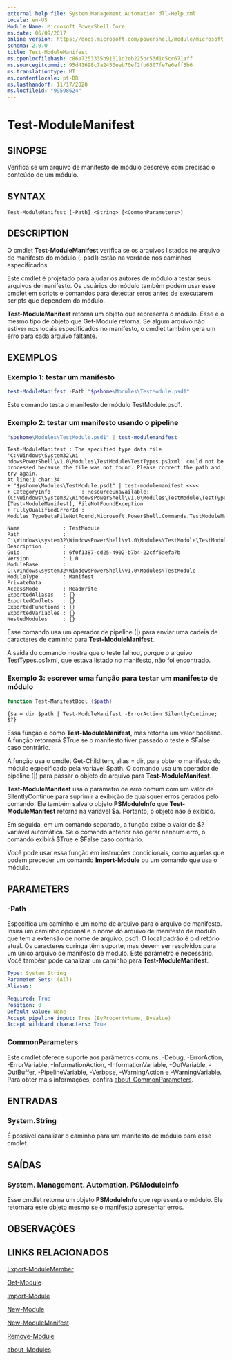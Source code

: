 ```yaml
---
external help file: System.Management.Automation.dll-Help.xml
Locale: en-US
Module Name: Microsoft.PowerShell.Core
ms.date: 06/09/2017
online version: https://docs.microsoft.com/powershell/module/microsoft.powershell.core/test-modulemanifest?view=powershell-7.2&WT.mc_id=ps-gethelp
schema: 2.0.0
title: Test-ModuleManifest
ms.openlocfilehash: c86a7253335b91011d2eb225bc53d1c5cc671aff
ms.sourcegitcommit: 95d41698c7a2450eeb70ef2fb6507fe7e6eff3b6
ms.translationtype: MT
ms.contentlocale: pt-BR
ms.lasthandoff: 11/17/2020
ms.locfileid: "99598624"
---
```

# Test-ModuleManifest

## SINOPSE
Verifica se um arquivo de manifesto de módulo descreve com precisão o conteúdo de um módulo.

## SYNTAX

```
Test-ModuleManifest [-Path] <String> [<CommonParameters>]
```

## DESCRIPTION

O cmdlet **Test-ModuleManifest** verifica se os arquivos listados no arquivo de manifesto do módulo (. psd1) estão na verdade nos caminhos especificados.

Este cmdlet é projetado para ajudar os autores de módulo a testar seus arquivos de manifesto.
Os usuários do módulo também podem usar esse cmdlet em scripts e comandos para detectar erros antes de executarem scripts que dependem do módulo.

**Test-ModuleManifest** retorna um objeto que representa o módulo.
Esse é o mesmo tipo de objeto que Get-Module retorna.
Se algum arquivo não estiver nos locais especificados no manifesto, o cmdlet também gera um erro para cada arquivo faltante.

## EXEMPLOS

### Exemplo 1: testar um manifesto

```powershell
test-ModuleManifest -Path "$pshome\Modules\TestModule.psd1"
```

Este comando testa o manifesto de módulo TestModule.psd1.

### Exemplo 2: testar um manifesto usando o pipeline

```powershell
"$pshome\Modules\TestModule.psd1" | test-modulemanifest
```

```Output
Test-ModuleManifest : The specified type data file 'C:\Windows\System32\Wi
ndowsPowerShell\v1.0\Modules\TestModule\TestTypes.ps1xml' could not be processed because the file was not found. Please correct the path and try again.
At line:1 char:34
+ "$pshome\Modules\TestModule.psd1" | test-modulemanifest <<<<
+ CategoryInfo          : ResourceUnavailable: (C:\Windows\System32\WindowsPowerShell\v1.0\Modules\TestModule\TestTypes.ps1xml:String) [Test-ModuleManifest], FileNotFoundException
+ FullyQualifiedErrorId : Modules_TypeDataFileNotFound,Microsoft.PowerShell.Commands.TestModuleManifestCommandName

Name              : TestModule
Path              : C:\Windows\system32\WindowsPowerShell\v1.0\Modules\TestModule\TestModule.psd1
Description       :
Guid              : 6f0f1387-cd25-4902-b7b4-22cff6aefa7b
Version           : 1.0
ModuleBase        : C:\Windows\system32\WindowsPowerShell\v1.0\Modules\TestModule
ModuleType        : Manifest
PrivateData       :
AccessMode        : ReadWrite
ExportedAliases   : {}
ExportedCmdlets   : {}
ExportedFunctions : {}
ExportedVariables : {}
NestedModules     : {}
```

Esse comando usa um operador de pipeline (|) para enviar uma cadeia de caracteres de caminho para **Test-ModuleManifest**.

A saída do comando mostra que o teste falhou, porque o arquivo TestTypes.ps1xml, que estava listado no manifesto, não foi encontrado.

### Exemplo 3: escrever uma função para testar um manifesto de módulo

```powershell
function Test-ManifestBool ($path)
```

```Output
{$a = dir $path | Test-ModuleManifest -ErrorAction SilentlyContinue; $?}
```

Essa função é como **Test-ModuleManifest**, mas retorna um valor booliano.
A função retornará $True se o manifesto tiver passado o teste e $False caso contrário.

A função usa o cmdlet Get-ChildItem, alias = dir, para obter o manifesto do módulo especificado pela variável $path.
O comando usa um operador de pipeline (|) para passar o objeto de arquivo para **Test-ModuleManifest**.

**Test-ModuleManifest** usa o parâmetro de *erro* comum com um valor de SilentlyContinue para suprimir a exibição de quaisquer erros gerados pelo comando.
Ele também salva o objeto **PSModuleInfo** que **Test-ModuleManifest** retorna na variável $a.
Portanto, o objeto não é exibido.

Em seguida, em um comando separado, a função exibe o valor de $?
variável automática.
Se o comando anterior não gerar nenhum erro, o comando exibirá $True e $False caso contrário.

Você pode usar essa função em instruções condicionais, como aquelas que podem preceder um comando **Import-Module** ou um comando que usa o módulo.

## PARAMETERS

### -Path

Especifica um caminho e um nome de arquivo para o arquivo de manifesto.
Insira um caminho opcional e o nome do arquivo de manifesto de módulo que tem a extensão de nome de arquivo. psd1.
O local padrão é o diretório atual.
Os caracteres curinga têm suporte, mas devem ser resolvidos para um único arquivo de manifesto de módulo.
Este parâmetro é necessário.
Você também pode canalizar um caminho para **Test-ModuleManifest**.

```yaml
Type: System.String
Parameter Sets: (All)
Aliases:

Required: True
Position: 0
Default value: None
Accept pipeline input: True (ByPropertyName, ByValue)
Accept wildcard characters: True
```

### CommonParameters

Este cmdlet oferece suporte aos parâmetros comuns: -Debug, -ErrorAction, -ErrorVariable, -InformationAction, -InformationVariable, -OutVariable, -OutBuffer, -PipelineVariable, -Verbose, -WarningAction e -WarningVariable. Para obter mais informações, confira [about_CommonParameters](https://go.microsoft.com/fwlink/?LinkID=113216).

## ENTRADAS

### System.String

É possível canalizar o caminho para um manifesto de módulo para esse cmdlet.

## SAÍDAS

### System. Management. Automation. PSModuleInfo

Esse cmdlet retorna um objeto **PSModuleInfo** que representa o módulo.
Ele retornará este objeto mesmo se o manifesto apresentar erros.

## OBSERVAÇÕES

## LINKS RELACIONADOS

[Export-ModuleMember](Export-ModuleMember.md)

[Get-Module](Get-Module.md)

[Import-Module](Import-Module.md)

[New-Module](New-Module.md)

[New-ModuleManifest](New-ModuleManifest.md)

[Remove-Module](Remove-Module.md)

[about_Modules](About/about_Modules.md)


